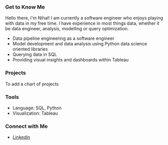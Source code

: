 ### Get to Know Me

Hello there, I'm Nihal! I am currently a software engineer who enjoys playing with data in my free time. I have experience in most things data, whether it be data engineer, analysis, modelling or query optimization.

- Data pipeline engineering as a software engineer
- Model development and data analysis using Python data science oriented libraries
- Querying data in SQL
- Providing visual insights and dashboards within Tableau


### Projects

To add a chart of projects

### Tools

- Language: SQL, Python
- Visualization: Tableau

### Connect with Me

- [Linkedin](https://www.linkedin.com/in/nihalsidhu/)

<!--
**NihalSidhu/NihalSidhu** is a ✨ _special_ ✨ repository because its `README.md` (this file) appears on your GitHub profile.

Here are some ideas to get you started:

- 🔭 I’m currently working on ...
- 🌱 I’m currently learning ...
- 👯 I’m looking to collaborate on ...
- 🤔 I’m looking for help with ...
- 💬 Ask me about ...
- 📫 How to reach me: ...
- 😄 Pronouns: ...
- ⚡ Fun fact: ...
-->
